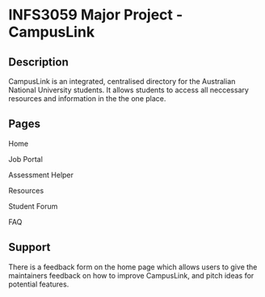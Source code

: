 # INFS3059 Major Project - CampusLink

## Description
CampusLink is an integrated, centralised directory for the Australian National University students. It allows students to access all neccessary resources and information in the the one place. 

## Pages

Home 

Job Portal

Assessment Helper

Resources

Student Forum

FAQ

## Support
There is a feedback form on the home page which allows users to give the maintainers feedback on how to improve CampusLink, and pitch ideas for potential features.


